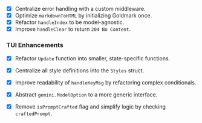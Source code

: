- [x] Centralize error handling with a custom middleware.
- [x] Optimize `markdownToHTML` by initializing Goldmark once.
- [x] Refactor `handleIndex` to be model-agnostic.
- [x] Improve `handleClear` to return `204 No Content`.

### TUI Enhancements
- [x] Refactor `Update` function into smaller, state-specific functions.
- [x] Centralize all style definitions into the `Styles` struct.
- [x] Improve readability of `handleKeyMsg` by refactoring complex conditionals.
- [x] Abstract `gemini.ModelOption` to a more generic interface.
- [x] Remove `isPromptCrafted` flag and simplify logic by checking `craftedPrompt`.

